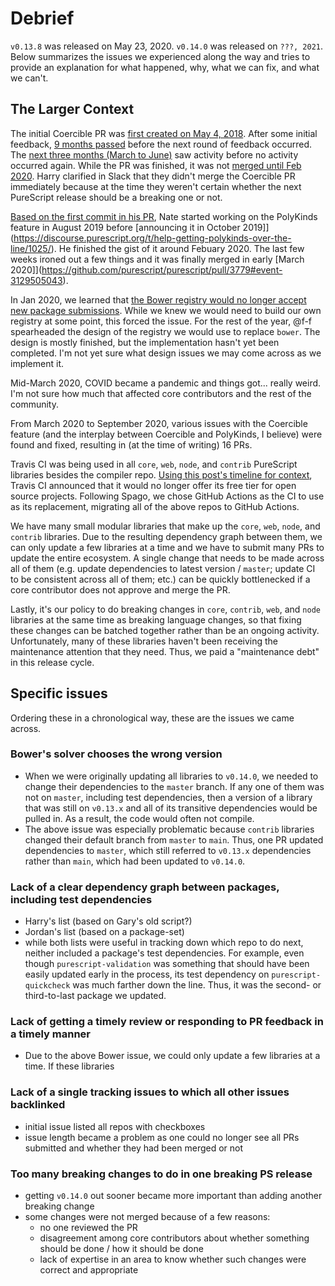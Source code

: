 # Debrief

`v0.13.8` was released on May 23, 2020. `v0.14.0` was released on `???, 2021`. Below summarizes the issues we experienced along the way and tries to provide an explanation for what happened, why, what we can fix, and what we can't.

## The Larger Context

The initial Coercible PR was [first created on May 4, 2018](https://github.com/purescript/purescript/pull/3351#issue-185918529). After some initial feedback, [9 months passed](https://github.com/purescript/purescript/pull/3351#issuecomment-470342192) before the next round of feedback occurred. The [next three months (March to June)](https://github.com/purescript/purescript/pull/3351#issuecomment-514778214) saw activity before no activity occurred again. While the PR was finished, it was not [merged until Feb 2020](https://github.com/purescript/purescript/pull/3351#event-3019914938). Harry clarified in Slack that they didn't merge the Coercible PR immediately because at the time they weren't certain whether the next PureScript release should be a breaking one or not.

[Based on the first commit in his PR](https://github.com/purescript/purescript/pull/3779/commits/83fedaa4b3152fed751e2ff63c5c39c2cbcebc2d), Nate started working on the PolyKinds feature in August 2019 before [announcing it in October 2019]](https://discourse.purescript.org/t/help-getting-polykinds-over-the-line/1025/). He finished the gist of it around Febuary 2020. The last few weeks ironed out a few things and it was finally merged in early [March 2020]](https://github.com/purescript/purescript/pull/3779#event-3129505043).

In Jan 2020, we learned that [the Bower registry would no longer accept new package submissions](https://discourse.purescript.org/t/the-bower-registry-is-no-longer-accepting-package-submissions/1103). While we knew we would need to build our own registry at some point, this forced the issue. For the rest of the year, @f-f spearheaded the design of the registry we would use to replace `bower`. The design is mostly finished, but the implementation hasn't yet been completed. I'm not yet sure what design issues we may come across as we implement it.

Mid-March 2020, COVID became a pandemic and things got... really weird. I'm not sure how much that affected core contributors and the rest of the community.

From March 2020 to September 2020, various issues with the Coercible feature (and the interplay between Coercible and PolyKinds, I believe) were found and fixed, resulting in (at the time of writing) 16 PRs.

Travis CI was being used in all `core`, `web`, `node`, and `contrib` PureScript libraries besides the compiler repo. [Using this post's timeline for context](https://www.jeffgeerling.com/blog/2020/travis-cis-new-pricing-plan-threw-wrench-my-open-source-works), Travis CI announced that it would no longer offer its free tier for open source projects. Following Spago, we chose GitHub Actions as the CI to use as its replacement, migrating all of the above repos to GitHub Actions.

We have many small modular libraries that make up the `core`, `web`, `node`, and `contrib` libraries. Due to the resulting dependency graph between them, we can only update a few libraries at a time and we have to submit many PRs to update the entire ecosystem. A single change that needs to be made across all of them (e.g. update dependencies to latest version / `master`; update CI to be consistent across all of them; etc.) can be quickly bottlenecked if a core contributor does not approve and merge the PR.

Lastly, it's our policy to do breaking changes in `core`, `contrib`, `web`, and `node` libraries at the same time as breaking language changes, so that fixing these changes can be batched together rather than be an ongoing activity. Unfortunately, many of these libraries haven't been receiving the maintenance attention that they need. Thus, we paid a "maintenance debt" in this release cycle.

## Specific issues

Ordering these in a chronological way, these are the issues we came across.

### Bower's solver chooses the wrong version

- When we were originally updating all libraries to `v0.14.0`, we needed to change their dependencies to the `master` branch. If any one of them was not on `master`, including test dependencies, then a version of a library that was still on `v0.13.x` and all of its transitive dependencies would be pulled in. As a result, the code would often not compile.
- The above issue was especially problematic because `contrib` libraries changed their default branch from `master` to `main`. Thus, one PR updated dependencies to `master`, which still referred to `v0.13.x` dependencies rather than `main`, which had been updated to `v0.14.0`.

### Lack of a clear dependency graph between packages, including test dependencies

- Harry's list (based on Gary's old script?)
- Jordan's list (based on a package-set)
- while both lists were useful in tracking down which repo to do next, neither included a package's test dependencies. For example, even though `purescript-validation` was something that should have been easily updated early in the process, its test dependency on `purescript-quickcheck` was much farther down the line. Thus, it was the second- or third-to-last package we updated.

### Lack of getting a timely review or responding to PR feedback in a timely manner

- Due to the above Bower issue, we could only update a few libraries at a time. If these libraries

### Lack of a single tracking issues to which all other issues backlinked

- initial issue listed all repos with checkboxes
- issue length became a problem as one could no longer see all PRs submitted and whether they had been merged or not

### Too many breaking changes to do in one breaking PS release

- getting `v0.14.0` out sooner became more important than adding another breaking change
- some changes were not merged because of a few reasons:
    - no one reviewed the PR
    - disagreement among core contributors about whether something should be done / how it should be done
    - lack of expertise in an area to know whether such changes were correct and appropriate
